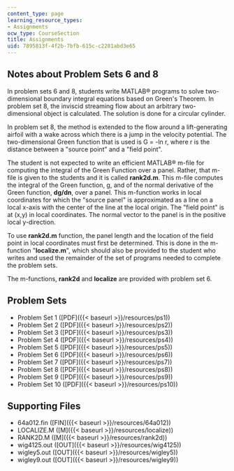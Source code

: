 ```yaml
---
content_type: page
learning_resource_types:
- Assignments
ocw_type: CourseSection
title: Assignments
uid: 7895813f-4f2b-7bfb-615c-c2281abd3e65
---
```


Notes about Problem Sets 6 and 8
--------------------------------

In problem sets 6 and 8, students write MATLAB® programs to solve two-dimensional boundary integral equations based on Green's Theorem. In problem set 8, the inviscid streaming flow about an arbitrary two-dimensional object is calculated. The solution is done for a circular cylinder.

In problem set 8, the method is extended to the flow around a lift-generating airfoil with a wake across which there is a jump in the velocity potential. The two-dimensional Green function that is used is G = -ln r, where r is the distance between a "source point" and a "field point".

The student is not expected to write an efficient MATLAB® m-file for computing the integral of the Green Function over a panel. Rather, that m-file is given to the students and it is called **rank2d.m**. This m-file computes the integral of the Green function, g, and of the normal derivative of the Green function, **dg/dn**, over a panel. This m-function works in local coordinates for which the "source panel" is approximated as a line on a local x-axis with the center of the line at the local origin. The "field point" is at (x,y) in local coordinates. The normal vector to the panel is in the positive local y-direction.

To use **rank2d.m** function, the panel length and the location of the field point in local coordinates must first be determined. This is done in the m-function "**localize.m**", which should also be provided to the student who writes and used the remainder of the set of programs needed to complete the problem sets.

The m-functions, **rank2d** and **localize** are provided with problem set 6.

Problem Sets
------------

*   Problem Set 1 ([PDF]({{< baseurl >}}/resources/ps1))
*   Problem Set 2 ([PDF]({{< baseurl >}}/resources/ps2))
*   Problem Set 3 ([PDF]({{< baseurl >}}/resources/ps3))
*   Problem Set 4 ([PDF]({{< baseurl >}}/resources/ps4))
*   Problem Set 5 ([PDF]({{< baseurl >}}/resources/ps5))
*   Problem Set 6 ([PDF]({{< baseurl >}}/resources/ps6))
*   Problem Set 7 ([PDF]({{< baseurl >}}/resources/ps7))
*   Problem Set 8 ([PDF]({{< baseurl >}}/resources/ps8))
*   Problem Set 9 ([PDF]({{< baseurl >}}/resources/ps9))
*   Problem Set 10 ([PDF]({{< baseurl >}}/resources/ps10))

Supporting Files
----------------

*   64a012.fin ([FIN]({{< baseurl >}}/resources/64a012))
*   LOCALIZE.M ([M]({{< baseurl >}}/resources/localize))
*   RANK2D.M ([M]({{< baseurl >}}/resources/rank2d))
*   wig4125.out ([OUT]({{< baseurl >}}/resources/wig4125))
*   wigley5.out ([OUT]({{< baseurl >}}/resources/wigley5))
*   wigley9.out ([OUT]({{< baseurl >}}/resources/wigley9))